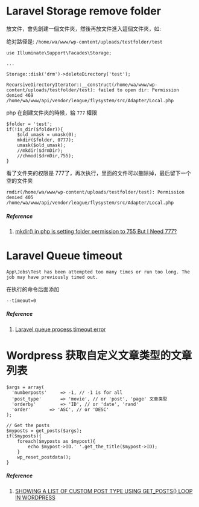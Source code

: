 # Laravel Storage remove folder #

放文件，會先創建一個文件夾，然後再放文件進入這個文件夾，如:

绝对路径是: `/home/wa/www/wp-content/uploads/testfolder/test`

```
use Illuminate\Support\Facades\Storage;

...

Storage::disk('drm')->deleteDirectory('test');
```


```
RecursiveDirectoryIterator::__construct(/home/wa/www/wp-content/uploads/testfolder/test): failed to open dir: Permission denied 469 /home/wa/www/api/vendor/league/flysystem/src/Adapter/Local.php  

```



php 在創建文件夾的時候，給 `777` 權限

```
$folder = 'test';
if(!is_dir($folder)){
    $old_umask = umask(0);
    mkdir($folder, 0777);
    umask($old_umask);
    //mkdir($drmDir);
    //chmod($drmDir,755);
}
```

看了文件夹的权限是 777了，再次执行，里面的文件可以删除掉，最后留下一个空的文件夹

```
rmdir(/home/wa/www/wp-content/uploads/testfolder/test): Permission denied 405 /home/wa/www/api/vendor/league/flysystem/src/Adapter/Local.php
```


##### Reference #####
1. [mkdir() in php is setting folder permission to 755 But I Need 777?](https://stackoverflow.com/a/4134734)



# Laravel Queue timeout #


```
App\Jobs\Test has been attempted too many times or run too long. The job may have previously timed out.
```

在执行的命令后面添加

```
--timeout=0
```


##### Reference #####

1. [Laravel queue process timeout error](https://stackoverflow.com/a/26238686)

# Wordpress 获取自定义文章类型的文章列表 #

```
$args = array( 
  'numberposts'		=> -1, // -1 is for all
  'post_type'		=> 'movie', // or 'post', 'page' 文章类型
  'orderby' 		=> 'ID', // or 'date', 'rand' 
  'order' 		=> 'ASC', // or 'DESC'
);

// Get the posts
$myposts = get_posts($args);
if($myposts){
    foreach($myposts as $mypost){
        echo $mypost->ID.' '.get_the_title($mypost->ID);
    }
    wp_reset_postdata();
}
```

##### Reference #####
1. [SHOWING A LIST OF CUSTOM POST TYPE USING GET_POSTS() LOOP IN WORDPRESS](http://blog.netgloo.com/2014/08/27/showing-a-list-of-custom-post-type-using-get_posts-loop-in-wordpress/)